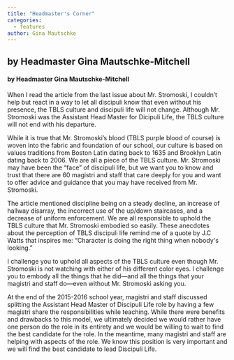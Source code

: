 ```yaml
---
title: "Headmaster's Corner"
categories:
  - features
author: Gina Mautschke
---
```

## by Headmaster Gina Mautschke-Mitchell

#### by Headmaster Gina Mautschke-Mitchell

When I read the article from the last issue about Mr. Stromoski, I couldn’t help but react in a way to let all discipuli know that even without his presence, the TBLS culture and discipuli life will not change. Although Mr. Stromoski was the Assistant Head Master for Dicipuli Life, the TBLS culture will not end with his departure.

While it is true that Mr. Stromoski’s blood (TBLS purple blood of course) is woven into the fabric and foundation of our school, our culture is based on values traditions from Boston Latin dating back to 1635 and Brooklyn Latin dating back to 2006. We are all a piece of the TBLS culture. Mr. Stromoski may have been the “face” of discipuli life, but we want you to know and trust that there are 60 magistri and staff that care deeply for you and want to offer advice and guidance that you may have received from Mr. Stromoski.

The article mentioned discipline being on a steady decline, an increase of hallway disarray, the incorrect use of the up/down staircases, and a decrease of uniform enforcement. We are all responsible to uphold the TBLS culture that Mr. Stromoski embodied so easily. These anecdotes about the perception of TBLS discipuli life remind me of a quote by J.C Watts that inspires me: “Character is doing the right thing when nobody's looking.”

I challenge you to uphold all aspects of the TBLS culture even though Mr. Stromoski is not watching with either of his different color eyes. I challenge you to embody all the things that he did—and all the things that your magistri and staff do—even without Mr. Stromoski asking you.

At the end of the 2015-2016 school year, magistri and staff discussed splitting the Assistant Head Master of Discipuli Life role by having a few magistri share the responsibilities while teaching. While there were benefits and drawbacks to this model, we ultimately decided we would rather have one person do the role in its entirety and we would be willing to wait to find the best candidate for the role. In the meantime, many magistri and staff are helping with aspects of the role. We know this position is very important and we will find the best candidate to lead Discipuli Life.
